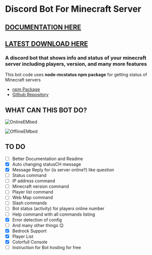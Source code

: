 # Discord Bot For Minecraft Server

## [DOCUMENTATION HERE](https://nooberpro.gitbook.io/minecraft-discord-bot/installation/setup)

## [LATEST DOWNLOAD HERE](https://github.com/Nooberpro/minecraft-discord-bot/archive/refs/heads/main.zip)

### **A discord bot that shows info and status of your minecraft server including players, version, and many more features**

This bot code uses **node-mcstatus npm package** for getting status of Minecraft servers

- [npm Package](https://www.npmjs.com/package/node-mcstatus)
- [Github Repository](https://github.com/mcstatus-io/node-mcstatus)

## WHAT CAN THIS BOT DO?

![OnlineEMbed](https://i.imgur.com/HDjlmkE.png)

![OfflineEMbed](https://i.imgur.com/wODw8v1.png)

## TO DO

- [ ] Better Documentation and Readme
- [x] Auto changing statusCH message
- [x] Message Reply for (is server online?) like question
- [ ] Status command
- [ ] IP address command
- [ ] Minecraft version command
- [ ] Player list command
- [ ] Web Map command
- [ ] Slash commands
- [ ] Bot status (activity) for players online number
- [ ] Help command with all commands listing
- [x] Error detection of config
- [ ] And many other things 😉
- [x] Bedrock Support
- [x] Player List
- [x] Colorfull Console
- [ ] Instruction for Bot hosting for free
